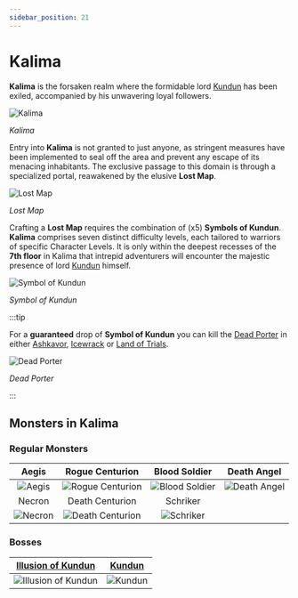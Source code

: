 ```yaml
---
sidebar_position: 21
---
```


# Kalima

**Kalima** is the forsaken realm where the formidable lord [Kundun](/special-monsters/bosses/kundun) has been exiled, accompanied by his unwavering loyal followers.

![Kalima](/img/maps/kalima.png)

_Kalima_

Entry into **Kalima** is not granted to just anyone, as stringent measures have been implemented to seal off the area and prevent any escape of its menacing inhabitants. The exclusive passage to this domain is through a specialized portal, reawakened by the elusive **Lost Map**.

![Lost Map](/img/items/invitations/lost-map.png)

_Lost Map_

Crafting a **Lost Map** requires the combination of (x5) **Symbols of Kundun**. **Kalima** comprises seven distinct difficulty levels, each tailored to warriors of specific Character Levels. It is only within the deepest recesses of the **7th floor** in Kalima that intrepid adventurers will encounter the majestic presence of lord [Kundun](/special-monsters/bosses/kundun) himself.

![Symbol of Kundun](/img/items/invitations/symbol-of-kundun.png)

_Symbol of Kundun_

:::tip

For a **guaranteed** drop of **Symbol of Kundun** you can kill the [Dead Porter](//special-monsters/others/dead-porter) in either [Ashkavor](/maps/ashkavor), [Icewrack](/maps/icewrack) or [Land of Trials](/maps/land-of-trials).

![Dead Porter](/img/monsters/special/others/dead-porter.jpg)

_Dead Porter_

:::

## Monsters in Kalima

### Regular Monsters

|                   Aegis                    |                       Rogue Centurion                        |                      Blood Soldier                       |                     Death Angel                      |
| :----------------------------------------: | :----------------------------------------------------------: | :------------------------------------------------------: | :--------------------------------------------------: |
|  ![Aegis](/img/monsters/kalima/aegis.jpg)  | ![Rogue Centurion](/img/monsters/kalima/rogue-centurion.jpg) | ![Blood Soldier](/img/monsters/kalima/blood-soldier.jpg) | ![Death Angel](/img/monsters/kalima/death-angel.jpg) |
|                   Necron                   |                       Death Centurion                        |                         Schriker                         |
| ![Necron](/img/monsters/kalima/necron.jpg) | ![Death Centurion](/img/monsters/kalima/death-centurion.jpg) |      ![Schriker](/img/monsters/kalima/schriker.jpg)      |

### Bosses

| [Illusion of Kundun](/special-monsters/mini-bosses/illusion-of-kundun) |     [Kundun](/special-monsters/bosses/kundun)      |
| :--------------------------------------------------------------------: | :------------------------------------------------: |
|   ![Illusion of Kundun](/img/monsters/kalima/illusion-of-kundun.jpg)   | ![Kundun](/img/monsters/special/bosses/kundun.jpg) |
